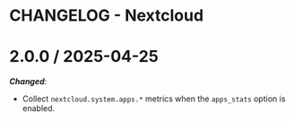 # CHANGELOG - Nextcloud

# 2.0.0 / 2025-04-25


***Changed***:

* Collect `nextcloud.system.apps.*` metrics when the `apps_stats` option is enabled.
